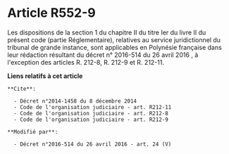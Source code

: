 # Article R552-9

Les dispositions de la section 1 du chapitre II du titre Ier du livre II du présent code (partie Réglementaire), relatives au
service juridictionnel du tribunal de grande instance, sont applicables en Polynésie française dans leur rédaction résultant
du          décret n° 2016-514 du 26 avril 2016 , à l'exception des articles R. 212-8, R. 212-9 et R. 212-11.

**Liens relatifs à cet article**

	**Cite**:

	  - Décret n°2014-1458 du 8 décembre 2014
	  - Code de l'organisation judiciaire - art. R212-11
	  - Code de l'organisation judiciaire - art. R212-8
	  - Code de l'organisation judiciaire - art. R212-9

	**Modifié par**:

	  - Décret n°2016-514 du 26 avril 2016 - art. 24 (V)
